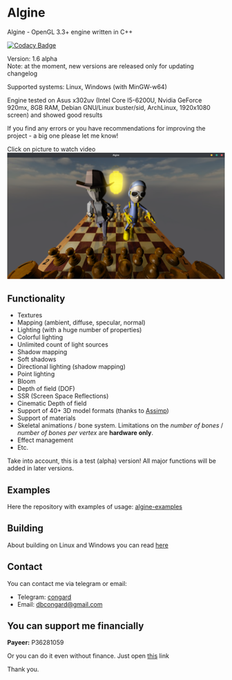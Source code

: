 # Algine

Algine - OpenGL 3.3+ engine written in C++

[![Codacy Badge](https://api.codacy.com/project/badge/Grade/40d3479da92040c79c5570336aff3697)](https://www.codacy.com/manual/congard/algine?utm_source=github.com&amp;utm_medium=referral&amp;utm_content=congard/algine&amp;utm_campaign=Badge_Grade)

Version: 1.6 alpha
<br>Note: at the moment, new versions are released only for updating changelog

Supported systems: Linux, Windows (with MinGW-w64)

Engine tested on Asus x302uv (Intel Core I5-6200U, Nvidia GeForce 920mx, 8GB RAM, Debian GNU/Linux buster/sid, ArchLinux, 1920x1080 screen) and showed good results

If you find any errors or you have recommendations for improving the project - a big one please let me know!

Click on picture to watch video
[![Algine v1.6 alpha](pictures/1.png)](https://youtu.be/pYUXtRl-LTs)

## Functionality

*   Textures
*   Mapping (ambient, diffuse, specular, normal)
*   Lighting (with a huge number of properties)
*   Colorful lighting
*   Unlimited count of light sources
*   Shadow mapping
*   Soft shadows
*   Directional lighting (shadow mapping)
*   Point lighting
*   Bloom
*   Depth of field (DOF)
*   SSR (Screen Space Reflections)
*   Cinematic Depth of field
*   Support of 40+ 3D model formats (thanks to [Assimp](https://github.com/assimp/assimp))
*   Support of materials
*   Skeletal animations / bone system. Limitations on the _number of bones_ / _number of bones per vertex_ are **hardware only**.
*   Effect management
*   Etc.

Take into account, this is a test (alpha) version! All major functions will be added in later versions.

## Examples

Here the repository with examples of usage: [algine-examples](https://github.com/congard/algine-examples)

## Building

About building on Linux and Windows you can read [here](build.md)

## Contact

You can contact me via telegram or email:

*   Telegram: [congard](https://t.me/congard)
*   Email: [dbcongard@gmail.com](mailto:dbcongard@gmail.com)

## You can support me financially

<b>Payeer:</b> P36281059

Or you can do it even without finance. Just open [this](http://fainbory.com/8aWY) link

Thank you.
